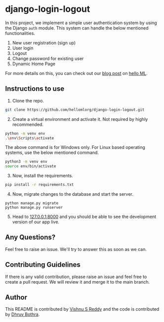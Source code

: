 # django-login-logout
In this project, we implement a simple user authentication system by using the Django ```auth``` module. This system can handle the below mentioned functionalities. 
1. New user registration (sign up)
2. User login
3. Logout
4. Change password for existing user
5. Dynamic Home Page 

For more details on this, you can check out our [blog post](https://helloml.org/implementing-a-user-registration-system-in-django-sign-up-login-and-logout/) on [hello ML](https://helloml.org). 

## Instructions to use
1. Clone the repo. 
```bash
git clone https://github.com/hellomlorg/django-login-logout.git
```
2. Create a virtual environment and activate it. Not required by highly recommended. 
```bash
python -m venv env
.\env\Scripts\activate
```
The above command is for Windows only. For Linux based operating systems, use the below mentioned command. 
```bash
python3 -m venv env
source env/bin/activate
```
3. Now, install the requirements. 
```bash
pip install -r requirements.txt
```
4. Now, migrate changes to the database and start the server. 
```
python manage.py migrate
python manage.py runserver
```
5. Head to [127.0.0.1:8000](http://127.0.0.1:8000/) and you should be able to see the development version of our app live. 

## Any Questions?
Feel free to raise an issue. We'll try to answer this as soon as we can. 

## Contributing Guidelines
If there is any valid contribution, please raise an issue and feel free to create a pull request. We will review it and merge it to the main branch. 

## Author
This README is contributed by [Vishnu S Reddy](https://helloml.org/author/vishnusreddy007/) and the code is contributed by [Dhruv Bothra](https://helloml.org/author/dhruvbothra/). 
